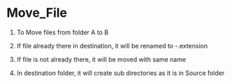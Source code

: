# Move_File

1) To Move files from folder A to B

2) If file already there in destination, it will be renamed to <file name>-<date>.extension
  
3) If file is not already there, it will be moved with same name

4) In destination folder, it will create sub directories as it is in Source folder

